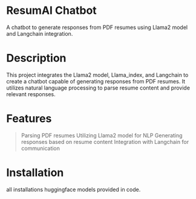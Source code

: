 # ResumAI Chatbot

A chatbot to generate responses from PDF resumes using Llama2 model and Langchain integration.

# Description

This project integrates the Llama2 model, Llama_index, and Langchain to create a chatbot capable of generating responses from PDF resumes. It utilizes natural language processing to parse resume content and provide relevant responses.

# Features

>Parsing PDF resumes
>Utilizing Llama2 model for NLP
>Generating responses based on resume content
>Integration with Langchain for communication

# Installation

all installations huggingface models provided in code.
